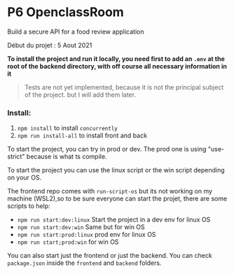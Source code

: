 # P6 OpenclassRoom

Build a secure API for a food review application

Début du projet : 5 Aout 2021

**To install the project and run it locally, you need first to add an `.env` at the root of the backend directory, with off course all necessary information in it**

> Tests are not yet implemented, because it is not the principal subject of the project. but I will add them later.

### Install:

1. `npm install` to install `concurrently`
2. `npm run install-all` to install front and back

To start the project, you can try in prod or dev. The prod one is using "use-strict" because is what ts compile.

To start the project you can use the linux script or the win script depending on your OS.

The frontend repo comes with `run-script-os` but its not working on my machine (WSL2),so to be sure everyone can start the projet, there are some scripts to help:

-  `npm run start:dev:linux` Start the project in a dev env for linux OS
-  `npm run start:dev:win` Same but for win OS
-  `npm run start:prod:linux` prod env for linux OS
-  `npm run start;prod:win` for win OS

You can also start just the frontend or just the backend. You can check `package.json` inside the `frontend` and `backend` folders.
